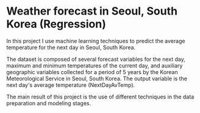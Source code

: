 # Weather forecast in Seoul, South Korea (Regression)

In this project I use machine learning techniques to predict the average temperature for the next day in Seoul, South Korea.

The dataset is composed of several forecast variables for the next day, maximum and minimum temperatures of the current day, and auxiliary geographic variables collected for a period of 5 years by the Korean Meteorological Service in Seoul, South Korea. The output variable is the next day's average temperature (NextDayAvTemp).

The main result of this project is the use of different techniques in the data preparation and modeling stages.
